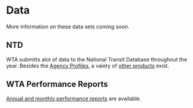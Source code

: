 # Data
More information on these data sets coming soon.

## NTD
WTA submitts alot of data to the National Transit Database throughout the year.  Besides the [Agency Profiles](https://www.transit.dot.gov/ntd/transit-agency-profiles/whatcom-transportation-authority), a vaiety of [other products](https://www.transit.dot.gov/ntd/ntd-data) exist.

## WTA Performance Reports
[Annual and monthly performance reports](http://www.ridewta.com/business/reports/performance) are available.